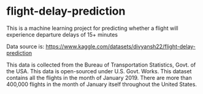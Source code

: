 # flight-delay-prediction

This is a machine learning project for predicting whether a flight will experience departure delays of 15+ minutes

Data source is: https://www.kaggle.com/datasets/divyansh22/flight-delay-prediction

This data is collected from the Bureau of Transportation Statistics, Govt. of the USA. This data is open-sourced under U.S. Govt. Works. This dataset contains all the flights in the month of January 2019. There are more than 400,000 flights in the month of January itself throughout the United States.

